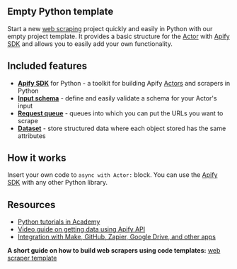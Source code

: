 ## Empty Python template

Start a new [web scraping](https://apify.com/web-scraping) project quickly and easily in Python with our empty project template. It provides a basic structure for the [Actor](https://apify.com/actors) with [Apify SDK](https://docs.apify.com/sdk/python/) and allows you to easily add your own functionality.

## Included features

- **[Apify SDK](https://docs.apify.com/sdk/python/)** for Python - a toolkit for building Apify [Actors](https://apify.com/actors) and scrapers in Python
- **[Input schema](https://docs.apify.com/platform/actors/development/input-schema)** - define and easily validate a schema for your Actor's input
- **[Request queue](https://docs.apify.com/sdk/python/docs/concepts/storages#working-with-request-queues)** - queues into which you can put the URLs you want to scrape
- **[Dataset](https://docs.apify.com/sdk/python/docs/concepts/storages#working-with-datasets)** - store structured data where each object stored has the same attributes

## How it works

Insert your own code to `async with Actor:` block. You can use the [Apify SDK](https://docs.apify.com/sdk/python/) with any other Python library.

## Resources

- [Python tutorials in Academy](https://docs.apify.com/academy/python)
- [Video guide on getting data using Apify API](https://www.youtube.com/watch?v=ViYYDHSBAKM)
- [Integration with Make, GitHub, Zapier, Google Drive, and other apps](https://apify.com/integrations)

**A short guide on how to build web scrapers using code templates:**
[web scraper template](https://www.youtube.com/watch?v=u-i-Korzf8w)
